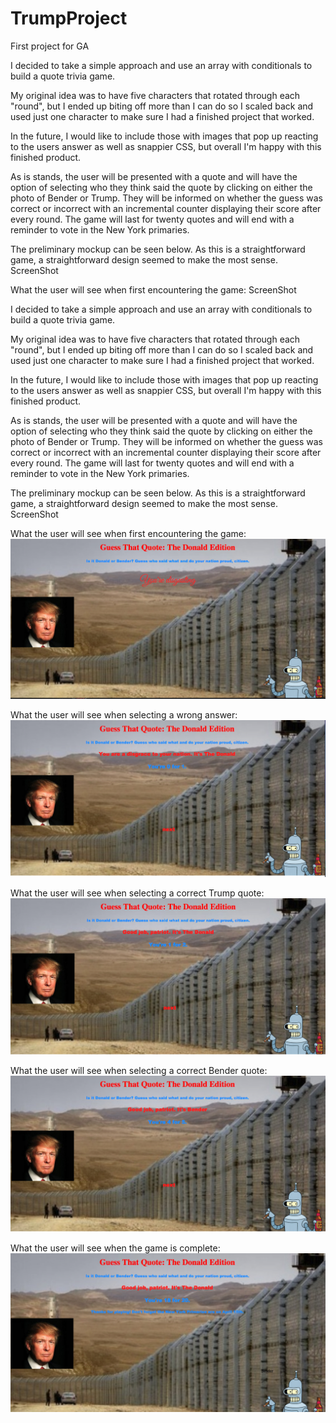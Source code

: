 # TrumpProject
First project for GA



I decided to take a simple approach and use an array with conditionals to build a quote trivia game.

My original idea was to have five characters that rotated through each "round", but I ended up biting off more than I can do so I scaled back and used just one character to make sure I had a finished project that worked.

In the future, I would like to include those with images that pop up reacting to the users answer as well as snappier CSS, but overall I'm happy with this finished product.

As is stands, the user will be presented with a quote and will have the option of selecting who they think said the quote by clicking on either the photo of Bender or Trump. They will be informed on whether the guess was correct or incorrect with an incremental counter displaying their score after every round. The game will last for twenty quotes and will end with a reminder to vote in the New York primaries.

The preliminary mockup can be seen below. As this is a straightforward game, a straightforward design seemed to make the most sense. ScreenShot

What the user will see when first encountering the game: ScreenShot


I decided to take a simple approach and use an array with conditionals to build a quote trivia game.

My original idea was to have five characters that rotated through each "round", but I ended up biting off more than I can do so I scaled back and used just one character to make sure I had a finished project that worked.

In the future, I would like to include those with images that pop up reacting to the users answer as well as snappier CSS, but overall I'm happy with this finished product.

As is stands, the user will be presented with a quote and will have the option of selecting who they think said the quote by clicking on either the photo of Bender or Trump. They will be informed on whether the guess was correct or incorrect with an incremental counter displaying their score after every round. The game will last for twenty quotes and will end with a reminder to vote in the New York primaries.

The preliminary mockup can be seen below. As this is a straightforward game, a straightforward design seemed to make the most sense. ScreenShot

What the user will see when first encountering the game: 
![First Look](https://github.com/risurisu/TrumpProject/blob/master/First_Look.png)

What the user will see when selecting a wrong answer: 
![Wrong Answer](https://github.com/risurisu/TrumpProject/blob/master/Wrong_Answer.png)

What the user will see when selecting a correct Trump quote: 
![Correct Trump](https://github.com/risurisu/TrumpProject/blob/master/Right_Answer.png)

What the user will see when selecting a correct Bender quote: 
![Correct Bender](https://github.com/risurisu/TrumpProject/blob/master/Right_Answer_Bender.png)

What the user will see when the game is complete: 
![End Game](https://github.com/risurisu/TrumpProject/blob/master/End_game.png)



